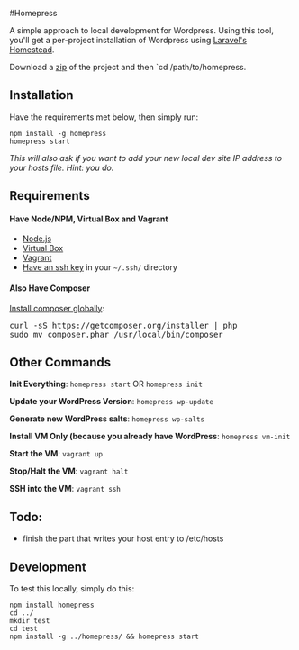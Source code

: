 
#Homepress

A simple approach to local development for Wordpress. Using this tool, you'll get a per-project installation of Wordpress using [Laravel's Homestead](http://laravel.com/docs/master/homestead).

Download a [zip](https://github.com/lasergoat/homepress/archive/master.zip) of the project and then `cd /path/to/homepress.


## Installation

Have the requirements met below, then simply run: 

    npm install -g homepress
    homepress start

*This will also ask if you want to add your new local dev site IP address to your hosts file. Hint: you do.*


## Requirements


#### Have Node/NPM, Virtual Box and Vagrant

* [Node.js](https://nodejs.org/en/)
* [Virtual Box](https://www.virtualbox.org/wiki/Downloads)
* [Vagrant](https://www.vagrantup.com/downloads.html)
* [Have an ssh key](https://help.github.com/articles/generating-ssh-keys/) in your `~/.ssh/` directory


#### Also Have Composer

[Install composer globally](https://getcomposer.org/doc/00-intro.md#globally):

<pre>
curl -sS https://getcomposer.org/installer | php
sudo mv composer.phar /usr/local/bin/composer
</pre>


## Other Commands

**Init Everything**: `homepress start` OR `homepress init`

**Update your WordPress Version**: `homepress wp-update`

**Generate new WordPress salts**: `homepress wp-salts`

**Install VM Only (because you already have WordPress**: `homepress vm-init`

**Start the VM**: `vagrant up`

**Stop/Halt the VM**: `vagrant halt`

**SSH into the VM**: `vagrant ssh`


## Todo:

* finish the part that writes your host entry to /etc/hosts

## Development

To test this locally, simply do this:

    npm install homepress
    cd ../
    mkdir test
    cd test
    npm install -g ../homepress/ && homepress start

